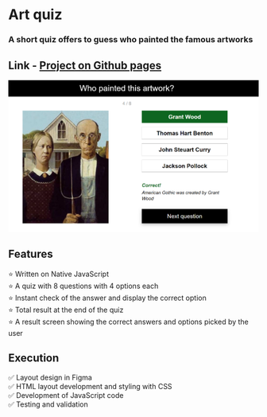 # Art quiz
### A short quiz offers to guess who painted the famous artworks
## Link - [Project on Github pages](https://tatianamoseeva.github.io/Artquiz/)

![screenshot](img/screenshot.png "Question")

## Features 

:star: Written on Native JavaScript  
:star: A quiz with 8 questions with 4 options each  
:star: Instant check of the answer and display the correct option  
:star: Total result at the end of the quiz  
:star: A result screen showing the correct answers and options picked by the user  

## Execution

:white_check_mark: Layout design in Figma  
:white_check_mark: HTML layout development and styling with CSS  
:white_check_mark: Development of JavaScript code  
:white_check_mark: Testing and validation  
